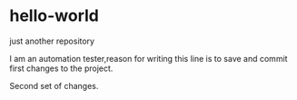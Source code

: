 # hello-world
just another repository

I am an automation tester,reason for writing this line is to save and commit first changes to the project.

Second set of changes.
